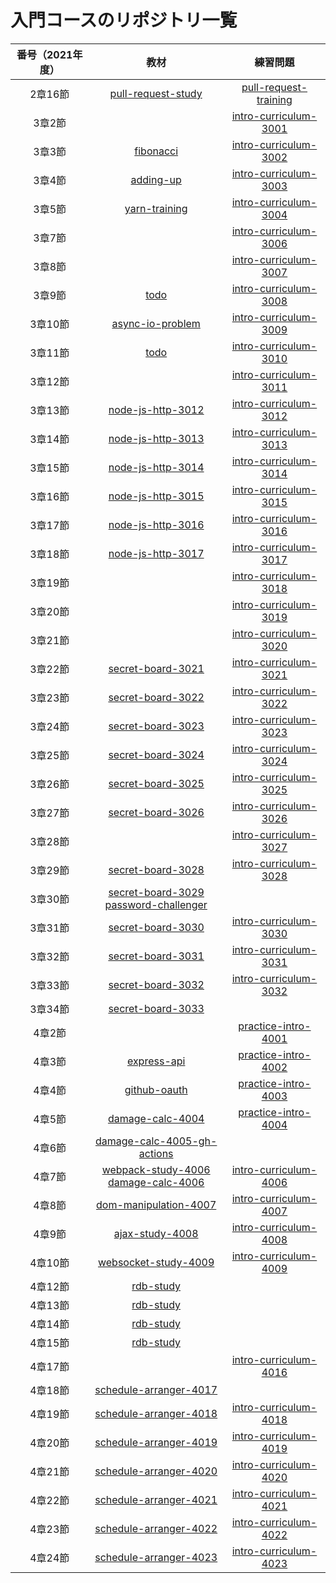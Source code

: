 # 入門コースのリポジトリ一覧

|  番号（2021年度） |  教材  |  練習問題  |
|:---:|:---:|:---:|
|  2章16節 |  [pull-request-study](https://github.com/nnn-training/pull-request-study)  |  [pull-request-training](https://github.com/nnn-training/pull-request-training)  |
|  3章2節  |    |  [intro-curriculum-3001](https://github.com/nnn-training/intro-curriculum-3001)  |
|  3章3節  |  [fibonacci](https://github.com/nnn-training/fibonacci)  |  [intro-curriculum-3002](https://github.com/nnn-training/intro-curriculum-3002)  |
|  3章4節  |  [adding-up](https://github.com/nnn-training/adding-up)  |  [intro-curriculum-3003](https://github.com/nnn-training/intro-curriculum-3003)  |
|  3章5節  |  [yarn-training](https://github.com/nnn-training/yarn-training)  |  [intro-curriculum-3004](https://github.com/nnn-training/intro-curriculum-3004)  |
|  3章7節  |    |  [intro-curriculum-3006](https://github.com/nnn-training/intro-curriculum-3006)  |
|  3章8節  |    |  [intro-curriculum-3007](https://github.com/nnn-training/intro-curriculum-3007)  |
|  3章9節  |  [todo](https://github.com/nnn-training/todo)  |  [intro-curriculum-3008](https://github.com/nnn-training/intro-curriculum-3008)  |
|  3章10節 |  [async-io-problem](https://github.com/nnn-training/async-io-problem)  |  [intro-curriculum-3009](https://github.com/nnn-training/intro-curriculum-3009)  |
|  3章11節 |  [todo](https://github.com/nnn-training/todo)  |  [intro-curriculum-3010](https://github.com/nnn-training/intro-curriculum-3010)  |
|  3章12節  |    |  [intro-curriculum-3011](https://github.com/nnn-training/intro-curriculum-3011)  |
|  3章13節  |  [node-js-http-3012](https://github.com/nnn-training/node-js-http-3012)  |  [intro-curriculum-3012](https://github.com/nnn-training/intro-curriculum-3012)  |
|  3章14節  |  [node-js-http-3013](https://github.com/nnn-training/node-js-http-3013)  |  [intro-curriculum-3013](https://github.com/nnn-training/intro-curriculum-3013)  |
|  3章15節  |  [node-js-http-3014](https://github.com/nnn-training/node-js-http-3014)  |  [intro-curriculum-3014](https://github.com/nnn-training/intro-curriculum-3014)  |
|  3章16節  |  [node-js-http-3015](https://github.com/nnn-training/node-js-http-3015)  |  [intro-curriculum-3015](https://github.com/nnn-training/intro-curriculum-3015)  |
|  3章17節  |  [node-js-http-3016](https://github.com/nnn-training/node-js-http-3016)  |  [intro-curriculum-3016](https://github.com/nnn-training/intro-curriculum-3016)  |
|  3章18節  |  [node-js-http-3017](https://github.com/nnn-training/node-js-http-3017)  |  [intro-curriculum-3017](https://github.com/nnn-training/intro-curriculum-3017)  |
|  3章19節  |    |  [intro-curriculum-3018](https://github.com/nnn-training/intro-curriculum-3018)  |
|  3章20節  |    |  [intro-curriculum-3019](https://github.com/nnn-training/intro-curriculum-3019)  |
|  3章21節  |    |  [intro-curriculum-3020](https://github.com/nnn-training/intro-curriculum-3020)  |
|  3章22節  |  [secret-board-3021](https://github.com/nnn-training/secret-board-3021)  |  [intro-curriculum-3021](https://github.com/nnn-training/intro-curriculum-3021)  |
|  3章23節  |  [secret-board-3022](https://github.com/nnn-training/secret-board-3022)  |  [intro-curriculum-3022](https://github.com/nnn-training/intro-curriculum-3022)  |
|  3章24節  |  [secret-board-3023](https://github.com/nnn-training/secret-board-3023)  |  [intro-curriculum-3023](https://github.com/nnn-training/intro-curriculum-3023)  |
|  3章25節  |  [secret-board-3024](https://github.com/nnn-training/secret-board-3024)  |  [intro-curriculum-3024](https://github.com/nnn-training/intro-curriculum-3024)  |
|  3章26節  |  [secret-board-3025](https://github.com/nnn-training/secret-board-3025)  |  [intro-curriculum-3025](https://github.com/nnn-training/intro-curriculum-3025)  |
|  3章27節  |  [secret-board-3026](https://github.com/nnn-training/secret-board-3026)  |  [intro-curriculum-3026](https://github.com/nnn-training/intro-curriculum-3026)  |
|  3章28節  |    |  [intro-curriculum-3027](https://github.com/nnn-training/intro-curriculum-3027)  |
|  3章29節  |  [secret-board-3028](https://github.com/nnn-training/secret-board-3028)  |  [intro-curriculum-3028](https://github.com/nnn-training/intro-curriculum-3028)  |
|  3章30節  |  [secret-board-3029](https://github.com/nnn-training/secret-board-3029) <br> [password-challenger](https://github.com/nnn-training/password-challenger) |    |
|  3章31節  |  [secret-board-3030](https://github.com/nnn-training/secret-board-3030)  |  [intro-curriculum-3030](https://github.com/nnn-training/intro-curriculum-3030)  |
|  3章32節  |  [secret-board-3031](https://github.com/nnn-training/secret-board-3031)  |  [intro-curriculum-3031](https://github.com/nnn-training/intro-curriculum-3031)  |
|  3章33節  |  [secret-board-3032](https://github.com/nnn-training/secret-board-3032)  |  [intro-curriculum-3032](https://github.com/nnn-training/intro-curriculum-3032)  |
|  3章34節  |  [secret-board-3033](https://github.com/nnn-training/secret-board-3033)  |    |
|  4章2節  |    |  [practice-intro-4001](https://github.com/nnn-training/practice-intro-4001)  |
|  4章3節  |  [express-api](https://github.com/nnn-training/express-api)  |  [practice-intro-4002](https://github.com/nnn-training/practice-intro-4002)  |
|  4章4節  |  [github-oauth](https://github.com/nnn-training/github-oauth)  |  [practice-intro-4003](https://github.com/nnn-training/practice-intro-4003)  |
|  4章5節  |  [damage-calc-4004](https://github.com/nnn-training/damage-calc-4004)  |  [practice-intro-4004](https://github.com/nnn-training/practice-intro-4004)  |
|  4章6節  |  [damage-calc-4005-gh-actions](https://github.com/nnn-training/damage-calc-4005-gh-actions)  |    |
|  4章7節  |  [webpack-study-4006](https://github.com/nnn-training/webpack-study-4006) <br> [damage-calc-4006](https://github.com/nnn-training/damage-calc-4006) |  [intro-curriculum-4006](https://github.com/nnn-training/intro-curriculum-4006)  |
|  4章8節  |  [dom-manipulation-4007](https://github.com/nnn-training/dom-manipulation-4007)  |  [intro-curriculum-4007](https://github.com/nnn-training/intro-curriculum-4007)  |
|  4章9節  |  [ajax-study-4008](https://github.com/nnn-training/ajax-study-4008)  |  [intro-curriculum-4008](https://github.com/nnn-training/intro-curriculum-4008)  |
|  4章10節  |  [websocket-study-4009](https://github.com/nnn-training/websocket-study-4009)  |  [intro-curriculum-4009](https://github.com/nnn-training/intro-curriculum-4009)  |
|  4章12節  |  [rdb-study](https://github.com/nnn-training/rdb-study)  |    |
|  4章13節  |  [rdb-study](https://github.com/nnn-training/rdb-study)  |    |
|  4章14節  |  [rdb-study](https://github.com/nnn-training/rdb-study)  |    |
|  4章15節  |  [rdb-study](https://github.com/nnn-training/rdb-study)  |    |
|  4章17節  |    |  [intro-curriculum-4016](https://github.com/nnn-training/intro-curriculum-4016)  |
|  4章18節  |  [schedule-arranger-4017](https://github.com/nnn-training/schedule-arranger-4017)  |    |
|  4章19節  |  [schedule-arranger-4018](https://github.com/nnn-training/schedule-arranger-4018)  |  [intro-curriculum-4018](https://github.com/nnn-training/intro-curriculum-4018)  |
|  4章20節  |  [schedule-arranger-4019](https://github.com/nnn-training/schedule-arranger-4019)  |  [intro-curriculum-4019](https://github.com/nnn-training/intro-curriculum-4019)  |
|  4章21節  |  [schedule-arranger-4020](https://github.com/nnn-training/schedule-arranger-4020)  |  [intro-curriculum-4020](https://github.com/nnn-training/intro-curriculum-4020)  |
|  4章22節  |  [schedule-arranger-4021](https://github.com/nnn-training/schedule-arranger-4021)  |  [intro-curriculum-4021](https://github.com/nnn-training/intro-curriculum-4021)  |
|  4章23節  |  [schedule-arranger-4022](https://github.com/nnn-training/schedule-arranger-4022)  |  [intro-curriculum-4022](https://github.com/nnn-training/intro-curriculum-4022)  |
|  4章24節  |  [schedule-arranger-4023](https://github.com/nnn-training/schedule-arranger-4023)  |  [intro-curriculum-4023](https://github.com/nnn-training/intro-curriculum-4023)  |
